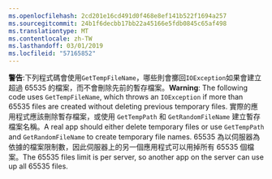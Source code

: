 ```yaml
---
ms.openlocfilehash: 2cd201e16cd491d0f468e8ef141b522f1694a257
ms.sourcegitcommit: 24b1f6decbb17bb22a45166e5fdb0845c65af498
ms.translationtype: MT
ms.contentlocale: zh-TW
ms.lasthandoff: 03/01/2019
ms.locfileid: "57165852"
---
```

<span data-ttu-id="c914b-101">**警告**:下列程式碼會使用`GetTempFileName`，哪些則會擲回`IOException`如果會建立超過 65535 的檔案，而不會刪除先前的暫存檔案。</span><span class="sxs-lookup"><span data-stu-id="c914b-101">**Warning**: The following code uses `GetTempFileName`, which throws an `IOException` if more than 65535 files are created without deleting previous temporary files.</span></span> <span data-ttu-id="c914b-102">實際的應用程式應該刪除暫存檔案，或使用 `GetTempPath` 和 `GetRandomFileName` 建立暫存檔案名稱。</span><span class="sxs-lookup"><span data-stu-id="c914b-102">A real app should either delete temporary files or use `GetTempPath` and `GetRandomFileName` to create temporary file names.</span></span> <span data-ttu-id="c914b-103">65535 為以伺服器為依據的檔案限制數，因此伺服器上的另一個應用程式可以用掉所有 65535 個檔案。</span><span class="sxs-lookup"><span data-stu-id="c914b-103">The 65535 files limit is per server, so another app on the server can use up all 65535 files.</span></span> 
